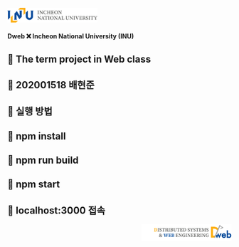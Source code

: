 <p align="left"><img src = "./images/INU.png"  width=40%></p>

#### Dweb ❌ Incheon National University (INU)

## 🌟 The term project in Web class
## 🌟 202001518 배현준
## 🌟 실행 방법
## 🌟 npm install
## 🌟 npm run build
## 🌟 npm start
## 🌟 localhost:3000 접속

<p align="right"><img src = "./images/Dweb.png" width=40%></p>
